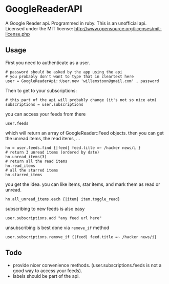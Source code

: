 GoogleReaderAPI
===============

A Google Reader api. Programmed in ruby. This is an unofficial api.
Licensed under the MIT license: http://www.opensource.org/licenses/mit-license.php

Usage
-----

First you need to authenticate as a user.

    # password should be asked by the app using the api
    # you probably don't want to type that in cleartext here
    user = GoogleReaderApi::User.new 'willemstoon@gmail.com' , password

Then to get to your subscriptions:
    
    # this part of the api will probably change (it's not so nice atm)
    subscriptions = user.subscriptions

you can access your feeds from there

    user.feeds

which will return an array of GoogleReader::Feed objects.
then you can get the unread items, the read items, ...

    hn = user.feeds.find {|feed| feed.title =~ /hacker news/i }
    # return 3 unread items (ordered by date)
    hn.unread_items(3)
    # return all the read items
    hn.read_items
    # all the starred items
    hn.starred_items
    
you get the idea.
you can like items, star items, and mark them as read or unread.

    hn.all_unread_items.each {|item| item.toggle_read}
    
subscribing to new feeds is also easy

    user.subscriptions.add "any feed url here"

unsubscribing is best done via `remove_if` method

    user.subscriptions.remove_if {|feed| feed.title =~ /hacker news/i}
    
Todo
----

 * provide nicer convenience methods. (user.subscriptions.feeds is not a good way to access your feeds).
 * labels should be part of the api.